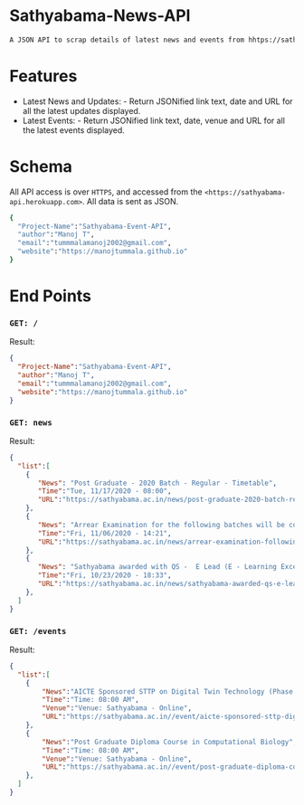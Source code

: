 # Sathyabama-News-API
```bash
A JSON API to scrap details of latest news and events from hhtps://sathyabama.ac.in
```

# Features

- Latest News and Updates:
         - Return JSONified link text, date and URL for all the latest updates displayed.
- Latest Events:
         - Return JSONified link text, date, venue and URL for all the latest events displayed.
  
# Schema

All API access is over ```HTTPS```, and accessed from the ```<https://sathyabama-api.herokuapp.com>```. All data is sent as JSON.
```bash
{
  "Project-Name":"Sathyabama-Event-API",
  "author":"Manoj T",
  "email":"tummmalamanoj2002@gmail.com",
  "website":"https://manojtummala.github.io"
}
```
# End Points

### ```GET: /```
Result:
```json
{
  "Project-Name":"Sathyabama-Event-API",
  "author":"Manoj T",
  "email":"tummmalamanoj2002@gmail.com",
  "website":"https://manojtummala.github.io"
}
```
### ```GET: news```
Result:
```json
{
  "list":[
    {
       "News": "Post Graduate - 2020 Batch - Regular - Timetable",
       "Time":"Tue, 11/17/2020 - 08:00",
       "URL":"https://sathyabama.ac.in/news/post-graduate-2020-batch-regular-timetable"
    },
    {
       "News": "Arrear Examination for the following batches will be conducted through ONLINE Mode from 18.11.2020 to 28.11.2020.",
       "Time":"Fri, 11/06/2020 - 14:21",
       "URL":"https://sathyabama.ac.in/news/arrear-examination-following-batches-will-be-conducted-through-online-mode-18112020-28112020"
    },
    {
       "News": "Sathyabama awarded with QS -  E Lead (E - Learning Excellence for Academic Digitisation)",
       "Time":"Fri, 10/23/2020 - 18:33",
       "URL":"https://sathyabama.ac.in/news/sathyabama-awarded-qs-e-lead-e-learning-excellence-academic-digitisation"
    },
  ]
}
```
### `GET: /events`  
Result:  
```json
{
  "list":[
    {
        "News":"AICTE Sponsored STTP on Digital Twin Technology (Phase - III)",
        "Time":"Time: 08:00 AM",
        "Venue":"Venue: Sathyabama - Online",
        "URL":"https://sathyabama.ac.in//event/aicte-sponsored-sttp-digital-twin-technology-phase-iii"
    },
    {
        "News":"Post Graduate Diploma Course in Computational Biology",
        "Time":"Time: 08:00 AM",
        "Venue":"Venue: Sathyabama - Online",
        "URL":"https://sathyabama.ac.in//event/post-graduate-diploma-course-computational-biology"
    },
  ]
}
```
